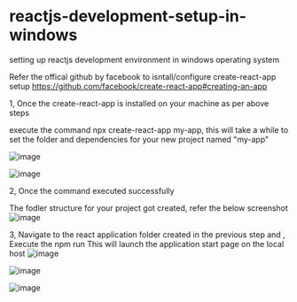 # reactjs-development-setup-in-windows
setting up reactjs development environment in windows operating system 



Refer the offical github by facebook to isntall/configure  create-react-app setup 
https://github.com/facebook/create-react-app#creating-an-app


1, Once the create-react-app  is installed on your machine as per above steps

execute the command npx create-react-app my-app, this will take a while to set the folder and dependencies for your new project named "my-app"

![image](https://user-images.githubusercontent.com/11384742/87242379-83362880-c46f-11ea-805b-d76d787a8c36.png)

![image](https://user-images.githubusercontent.com/11384742/87242453-24bd7a00-c470-11ea-9bdf-675745909217.png)

2, Once the command executed successfully 

The fodler structure for your project got created, refer the below screenshot 
![image](https://user-images.githubusercontent.com/11384742/87242545-fee4a500-c470-11ea-9fce-046c89669289.png)

3, Navigate to the react application folder created in the  previous step and ,  Execute the npm run 
This will launch the application start page on the local host
![image](https://user-images.githubusercontent.com/11384742/87242622-d01afe80-c471-11ea-81ce-73928d788487.png)

![image](https://user-images.githubusercontent.com/11384742/87242622-d01afe80-c471-11ea-81ce-73928d788487.png)

![image](https://user-images.githubusercontent.com/11384742/87242524-cd6bd980-c470-11ea-84c5-d68f90585760.png)
